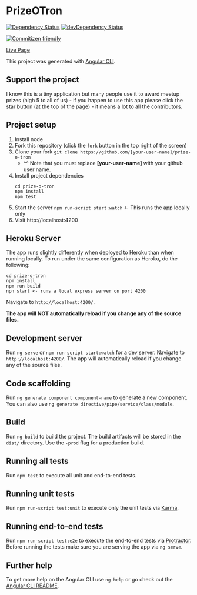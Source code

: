 # PrizeOTron

[![Dependency Status](https://david-dm.org/dalelotts/prize-o-tron.svg)](https://david-dm.org/dalelotts/prize-o-tron)
[![devDependency Status](https://david-dm.org/dalelotts/prize-o-tron/dev-status.png)](https://david-dm.org/dalelotts/prize-o-tron#info=devDependencies)

[![Commitizen friendly](https://img.shields.io/badge/commitizen-friendly-brightgreen.svg)](http://commitizen.github.io/cz-cli/)

[Live Page](https://prize-o-tron.herokuapp.com/)


This project was generated with [Angular CLI](https://github.com/angular/angular-cli).

## Support the project
I know this is a tiny application but many people use it to award meetup prizes (high 5 to all of us) - if you happen to use this app please click the star button (at the top of the page) - it means a lot to all the contributors.

## Project setup

1. Install node
1. Fork this repository (click the `fork` button in the top right of the screen)
1. Clone your fork `git clone https://github.com/[your-user-name]/prize-o-tron`
    - ^^ Note that you must replace **[your-user-name]** with your github user name. 
1. Install project dependencies
   ```
   cd prize-o-tron
   npm install
   npm test
   ```
1. Start the server `npm run-script start:watch` <- This runs the app locally only
1. Visit http://localhost:4200

## Heroku Server

The app runs slightly differently when deployed to Heroku than when running locally. 
To run under the same configuration as Heroku, do the following:

```
cd prize-o-tron
npm install
npm run build
npn start <- runs a local express server on port 4200
```
Navigate to `http://localhost:4200/`. 

**The app will NOT automatically reload if you change any of the source files.**


## Development server
Run `ng serve` or `npm run-script start:watch` for a dev server. Navigate to `http://localhost:4200/`. 
The app will automatically reload if you change any of the source files.

## Code scaffolding

Run `ng generate component component-name` to generate a new component. You can also use `ng generate directive/pipe/service/class/module`.

## Build

Run `ng build` to build the project. The build artifacts will be stored in the `dist/` directory. Use the `-prod` flag for a production build.

## Running all tests

Run `npm test` to execute all unit and end-to-end tests.

## Running unit tests

Run `npm run-script test:unit` to execute only the unit tests via [Karma](https://karma-runner.github.io).

## Running end-to-end tests

Run `npm run-script test:e2e` to execute the end-to-end tests via [Protractor](http://www.protractortest.org/).
Before running the tests make sure you are serving the app via `ng serve`.

## Further help

To get more help on the Angular CLI use `ng help` or go check out the [Angular CLI README](https://github.com/angular/angular-cli/blob/master/README.md).
